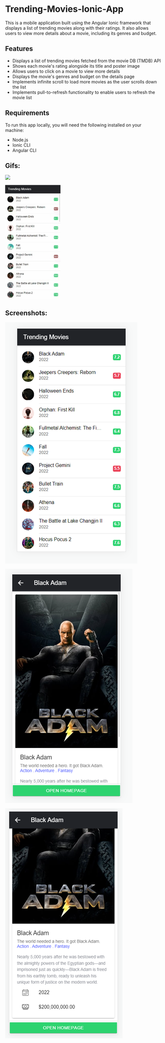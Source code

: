 # Trending-Movies-Ionic-App
This is a mobile application built using the Angular Ionic framework that displays a list of trending movies along with their ratings. It also allows users to view more details about a movie, including its genres and budget.

## Features
  - Displays a list of trending movies fetched from the movie DB (TMDB) API
  - Shows each movie's rating alongside its title and poster image
  - Allows users to click on a movie to view more details
  - Displays the movie's genres and budget on the details page
  - Implements infinite scroll to load more movies as the user scrolls down the list
  - Implements pull-to-refresh functionality to enable users to refresh the movie list

## Requirements
To run this app locally, you will need the following installed on your machine:
  - Node.js
  - Ionic CLI
  - Angular CLI

## Gifs:
![](https://github.com/sasidharansd/Trending-Movies-Ionic-App/blob/main/Trending_apps_gif1.gif)


![](https://github.com/sasidharansd/Trending-Movies-Ionic-App/blob/main/Trending_apps_gif2.gif)



## Screenshots: 

![](https://github.com/sasidharansd/Trending-Movies-Ionic-App/blob/main/TM1.PNG)

![](https://github.com/sasidharansd/Trending-Movies-Ionic-App/blob/main/BA1.PNG)

![](https://github.com/sasidharansd/Trending-Movies-Ionic-App/blob/main/BA2.PNG)
